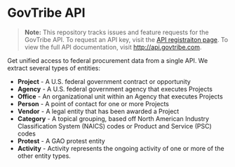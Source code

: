 GovTribe API
======

> **Note:** This repository tracks issues and feature requests for the GovTribe API. To request an API key, visit the [API registraiton page](https://api.govtribe.com/register). To view the full API documentation, visit http://api.govtribe.com.

Get unified access to federal procurement data from a single API. We extract several types of entities:

* **Project** - A U.S. federal government contract or opportunity
* **Agency**  - A U.S. federal government agency that executes Projects
* **Office**  - An organizational unit within an Agency that executes Projects
* **Person**  - A point of contact for one or more Projects
* **Vendor**  - A legal entity that has been awarded a Project
* **Category**  - A topical grouping, based off North American Industry Classification System (NAICS) codes or Product and Service (PSC) codes
* **Protest**  - A GAO protest entity
* **Activity**  - Activity represents the ongoing activity of one or more of the other entity types.
